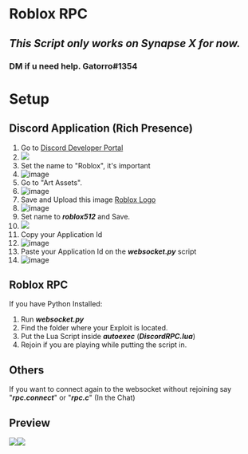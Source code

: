 # Roblox RPC
## _**This Script only works on Synapse X for now.**_
### DM if u need help. Gatorro#1354
# Setup
## Discord Application (Rich Presence)
1. Go to [Discord Developer Portal](https://discord.com/developers/applications/)
2. ![](https://live.staticflickr.com/65535/52532094987_7a4dd0f251_o.png)
3. Set the name to "Roblox", it's important
4. ![image](https://user-images.githubusercontent.com/118382938/204681125-537634f3-eff0-4cda-98c5-e4047e9b17f0.png)
5. Go to "Art Assets".
6. ![image](https://user-images.githubusercontent.com/118382938/204681345-0376d89f-eabc-4f52-9831-6258f3334159.png)
7. Save and Upload this image [Roblox Logo](https://live.staticflickr.com/65535/52532100362_be3f43ac66_o.png)
9. ![image](https://user-images.githubusercontent.com/118382938/204681553-1eb73d96-dc31-41a0-a3b9-1c99e1639636.png)
10. Set name to _**roblox512**_ and Save.
11. ![](https://live.staticflickr.com/65535/52532583646_6f7f4e5ef0_o.png)
12. Copy your Application Id
13. ![image](https://user-images.githubusercontent.com/118382938/204690233-5c7d9795-75b0-45eb-859f-cd8d3194e7a6.png)
14. Paste your Application Id on the _**websocket.py**_ script
15. ![image](https://user-images.githubusercontent.com/118382938/204690339-52a01cc3-ba63-4fe8-a44f-f5cb76256804.png)
## Roblox RPC
If you have Python Installed:
1. Run _**websocket.py**_
2. Find the folder where your Exploit is located.
3. Put the Lua Script inside _**autoexec**_ (_**DiscordRPC.lua**_)
4. Rejoin if you are playing while putting the script in.
## Others
If you want to connect again to the websocket without rejoining say "_**rpc.connect**_" or "_**rpc.c**_" (In the Chat)
## Preview
![](https://live.staticflickr.com/65535/52533056268_31327d24f6_o.png)![](https://live.staticflickr.com/65535/52532049382_2941ae2346_o.png)
